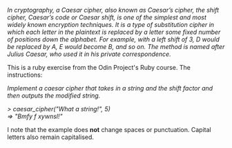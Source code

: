 *In cryptography, a Caesar cipher, also known as Caesar’s cipher, the shift cipher, Caesar’s code or Caesar shift, is one of the simplest and most widely known encryption techniques. It is a type of substitution cipher in which each letter in the plaintext is replaced by a letter some fixed number of positions down the alphabet. For example, with a left shift of 3, D would be replaced by A, E would become B, and so on. The method is named after Julius Caesar, who used it in his private correspondence.*

This is a ruby exercise from the Odin Project's Ruby course. The instructions:

*Implement a caesar cipher that takes in a string and the shift factor and then outputs the modified string.*

  *> caesar_cipher("What a string!", 5)*  
  *=> "Bmfy f xywnsl!"*

I note that the example does **not** change spaces or punctuation. Capital letters also remain capitalised.
